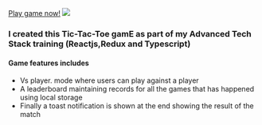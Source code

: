 [Play game now!](sandeep-07.github.io/tic-tac-toe/) ![](https://mir-s3-cdn-cf.behance.net/project_modules/max_632/2d682e85650953.5d8232d08b13b.png)  

### I created this Tic-Tac-Toe gamE as part of my Advanced Tech Stack training (Reactjs,Redux and Typescript)

#### Game features includes

*   Vs player. mode where users can play against a player
*   A leaderboard maintaining records for all the games that has happened using local storage
*   Finally a toast notification is shown at the end showing the result of the match
